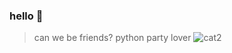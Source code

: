 ### hello 🤍
>can we be friends?
>python party lover ![cat2](https://user-images.githubusercontent.com/73784126/120067600-3a865e80-c085-11eb-9851-9170e61a02b0.gif)
